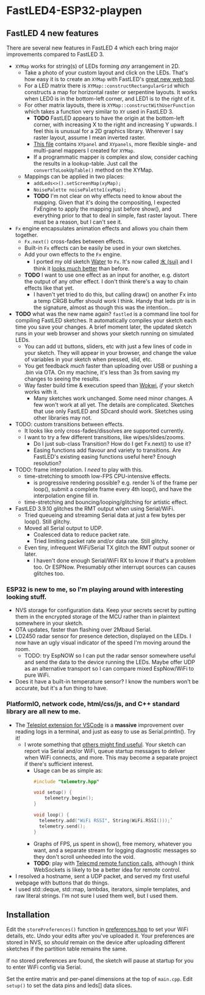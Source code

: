 # FastLED4-ESP32-playpen

## FastLED 4 new features
There are several new features in FastLED 4 which each bring major improvements compared to FastLED 3.
  * `XYMap` works for string(s) of LEDs forming *any* arrangement in 2D.
    * Take a photo of your custom layout and click on the LEDs. That's how easy
      it is to create an `XYMap` with FastLED's
      [great new web tool](https://ledmapper.com).
    * For a LED matrix there is `XYMap::constructRectangularGrid` which
      constructs a map for horizontal raster or serpentine layouts. It works
      when LED0 is in the bottom-left corner, and LED1 is to the right of it.
    * For other matrix layouts, there is `XYMap::constructWithUserFunction`
      which takes a function very similar to `XY` used in FastLED 3.
      * **TODO** FastLED appears to have the origin at the bottom-left corner, with
        increasing X to the right and increasing Y upwards. I feel this is
        unusual for a 2D graphics library. Wherever I say raster layout, assume
        I mean inverted raster.
      * [This file](src/XY.hpp) contains `XYpanel` and `XYpanels`, more flexible
        single- and multi-panel mappers I created for `XYMap`.
      * If a programmatic mapper is complex and slow, consider caching the
        results in a lookup-table. Just call the `convertToLookUpTable()` method
        on the XYMap.
    * Mappings can be applied in two places:
      * `addLeds<>().setScreenMap(xyMap);`
      * `NoisePalette noisePalette1(xyMap);`
      * **TODO** I'm not clear on why effects need to know about the mapping.
        Given that it's doing the compositing, I expected FxEngine to apply the
        mapping just before show(), and everything prior to that to deal in
        simple, fast raster layout. There must be a reason, but I can't see it.
  * `Fx` engine encapsulates animation effects and allows you chain them
    together.
    * `Fx.next()` cross-fades between effects.
    * Built-in `Fx` effects can be easily be used in your own sketches.
    * Add your own effects to the `Fx` engine.
      * I ported my old sketch
        [Water](https://github.com/FastLED/FastLED/blob/master/examples/FxWater/FxWater.ino)
        to `Fx`. It's now called [水 (sui)](src/fxSui.hpp) and I think it [looks
        much better](https://st4vs.net/sui/) than before.
    * **TODO** I want to use one effect as an input for another, e.g. distort
      the output of any other effect. I don't think there's a way to chain
      effects like that yet.
      * I haven't yet tried to do this, but calling draw() on another Fx into a
        temp CRGB buffer should work I think. Handy that leds ptr is in the
        signature, almost as though this was the intention…
  * **TODO** what was the new name again? `fastled` is a command line tool for
    compiling FastLED sketches. It automatically compiles your sketch each time
    you save your changes. A brief moment later, the updated sketch runs in your
    web browser and shows your sketch running on simulated LEDs.
    * You can add `UI` buttons, sliders, etc with just a few lines of code in
      your sketch. They will appear in your browser, and change the value of
      variables in your sketch when pressed, slid, etc.
    * You get feedback *much* faster than uploading over USB or pushing a .bin
      via OTA. On my machine, it's less than 3s from saving my changes to seeing
      the results.
    * Way faster build time & execution speed than [Wokwi](https://wokwi.com/),
      *if* your sketch works with it.
      * Many sketches work unchanged. Some need minor changes. A few won't work
        at all yet. The details are complicated. Sketches that use only FastLED
        and SDcard should work. Sketches using other libraries may not.
  * TODO: custom transitions between effects.
    * It looks like only cross-fades/dissolves are supported currently.
    * I want to try a few different transitions, like wipes/slides/zooms.
      * Do I just sub-class Transition? How do I get Fx.next() to use it?
      * Easing functions add flavour and variety to transitions. Are FastLED's
        existing easing functions useful here? Enough resolution?
  * TODO: frame interpolation. I *need* to play with this.
    * time-stretching to smooth low-FPS CPU-intensive effects.
      * is progressive rendering possible? e.g. render ¼ of the frame per
        loop(), submit a complete frame every 4th loop(), and have the
        interpolation engine fill in.
    * time-stretching and bouncing/looping/glitching for artistic effect.
  * FastLED 3.9.10 glitches the RMT output when using Serial/WiFi.
    * Tried queueing and streaming Serial data at just a few bytes per loop().
      Still glitchy.
    * Moved all Serial output to UDP.
      * Coalesced data to reduce packet rate.
      * Tried limiting packet rate and/or data rate. Still glitchy.
    * Even tiny, infrequent WiFi/Serial TX glitch the RMT output sooner or
      later.
      * I haven't done enough Serial/WiFi RX to know if that's a problem too. Or
        ESPNow. Presumably other interrupt sources can causes glitches too.

### ESP32 is new to me, so I'm playing around with interesting looking stuff.
  * NVS storage for configuration data. Keep your secrets secret by putting them
    in the encrypted storage of the MCU rather than in plaintext somewhere in
    your sketch.
  * OTA updates, faster than flashing over 2Mbaud Serial.
  * LD2450 radar sensor for presence detection, displayed on the LEDs. I now
    have an ugly visual indicator of the speed I'm moving around the room.
    * TODO: try EspNOW so I can put the radar sensor somewhere useful and send
      the data to the device running the LEDs. Maybe offer UDP as an alternative
      transport so I can compare mixed EspNow/WiFi to pure WiFi.
  * Does it have a built-in temperature sensor? I know the numbers won't be
    accurate, but it's a fun thing to have.

### PlatformIO, network code, html/css/js, and C++ standard library are all new to me.
  * The [Teleplot extension for VSCode](https://github.com/nesnes/teleplot) is a
    **massive** improvement over reading logs in a terminal, and just as easy to
    use as Serial.println(). Try it!
    * I wrote something that [others might find useful](src/telemetry.hpp). Your
      sketch can report via Serial and/or WiFi, queue startup messages to deliver
      when WiFi connects, and more. This may become a separate project if
      there's sufficient interest.
        * Usage can be as simple as:
          ```cpp
          #include "telemetry.hpp"

          void setup() {
              telemetry.begin();
          }

          void loop() {
            telemetry.add("WiFi RSSI", String(WiFi.RSSI()));`
            telemetry.send();
          }
          ```
      * Graphs of FPS, µs spent in show(), free memory, whatever you want, and a
      separate stream for logging diagnostic messages so they don't scroll
      unheeded into the void.
      * **TODO**: play with
      [Telecmd remote function calls](https://github.com/nesnes/teleplot?tab=readme-ov-file#remote-function-calls),
      although I think WebSockets is likely to be a better idea for remote
      control.
  * I resolved a hostname, sent a UDP packet, and served my first useful webpage
    with buttons that do things.
  * I used std::deque, std::map, lambdas, iterators, simple templates, and raw
    literal strings. I'm not sure I used them well, but I used them.

## Installation

Edit the `storePreferences()` function in
[preferences.hpp](src/preferences.hpp) to set your WiFi details, etc. Undo your
edits after you've uploaded it. Your preferences are stored in NVS, so *should*
remain on the device after uploading different sketches if the partition table
remains the same.

If no stored preferences are found, the sketch will pause at startup for you
to enter WiFi config via Serial.

Set the entire matrix and per-panel dimensions at the top of `main.cpp`.
Edit `setup()` to set the data pins and leds[] data slices.